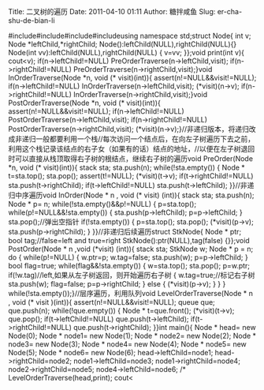 Title: 二叉树的遍历
Date: 2011-04-10 01:11
Author: 糖拌咸鱼
Slug: er-cha-shu-de-bian-li

<div class="cnblogs_code">

</p>
<p>
    #include<iostream>#include<assert.h>#include<stack>#include<queue>using namespace std;struct Node{    int v;    Node *leftChild,*rightChild;    Node():leftChild(NULL),rightChild(NULL){}    Node(int vv):leftChild(NULL),rightChild(NULL)    {        v=vv;    }};void print(int v){    cout<<v<<"   ";}void PreOrderTraverse(Node *n, void (* visit)(int)){    assert(n!=NULL&&visit!=NULL);    (*visit)(n->v);    if(n->leftChild!=NULL) PreOrderTraverse(n->leftChild,visit);    if(n->rightChild!=NULL) PreOrderTraverse(n->rightChild,visit);}void InOrderTraverse(Node *n, void (* visit)(int)){    assert(n!=NULL&&visit!=NULL);    if(n->leftChild!=NULL) InOrderTraverse(n->leftChild,visit);    (*visit)(n->v);    if(n->rightChild!=NULL) InOrderTraverse(n->rightChild,visit);}void PostOrderTraverse(Node *n, void (* visit)(int)){    assert(n!=NULL&&visit!=NULL);    if(n->leftChild!=NULL) PostOrderTraverse(n->leftChild,visit);    if(n->rightChild!=NULL) PostOrderTraverse(n->rightChild,visit);    (*visit)(n->v);}//非递归版本，将递归改成非递归一般都要利用一个栈//每次访问一个结点后，在向左子树遍历下去之前，利用这个栈记录该结点的右子女（如果有的话）结点的地址，//以便在左子树退回时可以直接从栈顶取得右子树的根结点，继续右子树的遍历void PreOrder(Node *n, void (* visit)(int)){    stack<Node*> sta;    sta.push(n);    while(!sta.empty())    {        Node * t=sta.top();        sta.pop();        assert(t!=NULL);        (*visit)(t->v);        if(t->rightChild!=NULL) sta.push(t->rightChild);        if(t->leftChild!=NULL) sta.push(t->leftChild);    }}//非递归中序遍历void InOrder(Node * n , void (* visit) (int)){    stack<Node *> sta;    sta.push(n);    Node * p= n;    while(!sta.empty()&&p!=NULL)    {        p=sta.top();        while(p!=NULL&&!sta.empty())         {            sta.push(p->leftChild);            p=p->leftChild;        }        sta.pop();//弹出空指针        if(!sta.empty())        {            p=sta.top();            sta.pop();            (*visit)(p->v);            sta.push(p->rightChild);        }    }}//非递归后续遍历struct StkNode{    Node * ptr;    bool tag;//false=left and true=right    StkNode():ptr(NULL),tag(false)    {}};void PostOrder(Node * n ,void (*visit) (int)){    stack<StkNode> sta;    StkNode w;    Node * p = n;    do {        while(p!=NULL)        {            w.ptr=p;            w.tag=false;            sta.push(w);            p=p->leftChild;        }        bool flag=true;        while(flag&&!sta.empty())        {            w=sta.top();            sta.pop();            p=w.ptr;            if(!w.tag)//left,如果从左子树返回，则开始遍历右子树            {                w.tag=true;//标记右子树                sta.push(w);                flag=false;                p=p->rightChild;            }            else             {                (*visit)(p->v);            }        }    } while(!sta.empty());}//层序遍历，利用队列void LevelOrderTraverse(Node * n , void (* visit )(int)){    assert(n!=NULL&&visit!=NULL);    queue<Node * > que;    que.push(n);    while(!que.empty())    {        Node * t=que.front();        (*visit)(t->v);        que.pop();        if(t->leftChild!=NULL) que.push(t->leftChild);        if(t->rightChild!=NULL) que.push(t->rightChild);    }}int main(){    Node * head= new Node(0);    Node * node1= new Node(1);    Node * node2= new Node(2);    Node * node3= new Node(3);    Node * node4= new Node(4);    Node * node5= new Node(5);    Node * node6= new Node(6);    head->leftChild=node1;    head->rightChild=node2;        node1->leftChild=node3;    node1->rightChild=node4;    node2->rightChild=node5;    node4->leftChild=node6;        /*    LevelOrderTraverse(head,print);    cout<<endl;    PreOrderTraverse(head,print);    cout<<endl;*/    InOrder(head,print);    cout<<endl;    InOrderTraverse(head,print);    cout<<endl;    PostOrder(head,print);    cout<<endl;    PostOrderTraverse(head,print);    cout<<endl;    return 0;}

</p>
<p>

</div>

</p>

